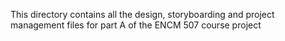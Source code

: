 This directory contains all the design, storyboarding and project management files for part A of the ENCM 507 course project
